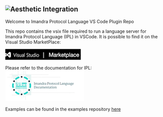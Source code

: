 
![Aesthetic Integration](https://storage.googleapis.com/imandra-assets/images/github/vs_code_plug_head.svg)
---
Welcome to Imandra Protocol Language VS Code Plugin Repo

This repo contains the vsix file required to run a language server for Imandra Protocol Language (IPL) in VSCode. It is possible to find it on the Visual Studio MarketPlace:

[![](vsmp.png)](https://marketplace.visualstudio.com/items?itemName=aestheticintegration.ipl-vscode)

Please refer to the documentation for IPL:
[![](ipldoc.png)](https://docs.imandra.ai/ipl/)

Examples can be found in the examples repository [here](https://github.com/AestheticIntegration/ipl-examples)
